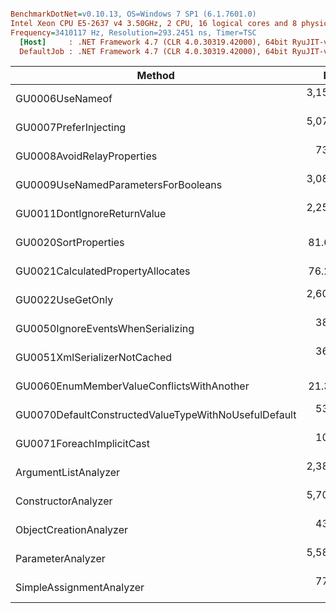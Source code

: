 ``` ini

BenchmarkDotNet=v0.10.13, OS=Windows 7 SP1 (6.1.7601.0)
Intel Xeon CPU E5-2637 v4 3.50GHz, 2 CPU, 16 logical cores and 8 physical cores
Frequency=3410117 Hz, Resolution=293.2451 ns, Timer=TSC
  [Host]     : .NET Framework 4.7 (CLR 4.0.30319.42000), 64bit RyuJIT-v4.7.2558.0
  DefaultJob : .NET Framework 4.7 (CLR 4.0.30319.42000), 64bit RyuJIT-v4.7.2558.0


```
|                                               Method |        Mean |       Error |     StdDev |      Median |   Gen 0 |  Gen 1 | Allocated |
|----------------------------------------------------- |------------:|------------:|-----------:|------------:|--------:|-------:|----------:|
|                                      GU0006UseNameof | 3,154.79 us |  62.8416 us | 173.084 us | 3,113.94 us | 46.8750 |      - |  318995 B |
|                                GU0007PreferInjecting | 5,070.94 us | 100.7315 us | 221.108 us | 5,071.66 us |       - |      - |   21045 B |
|                           GU0008AvoidRelayProperties |   739.19 us |  14.6156 us |  33.582 us |   730.53 us |       - |      - |    7007 B |
|                  GU0009UseNamedParametersForBooleans | 3,084.43 us | 224.8630 us | 663.014 us | 2,651.06 us |       - |      - |     544 B |
|                          GU0011DontIgnoreReturnValue | 2,251.18 us |  44.9386 us | 129.658 us | 2,237.04 us |  3.9063 |      - |   48122 B |
|                                 GU0020SortProperties |    81.64 us |   1.6112 us |   3.065 us |    81.65 us |  0.8545 |      - |    5945 B |
|                    GU0021CalculatedPropertyAllocates |    76.25 us |   1.5187 us |   3.237 us |    76.02 us |       - |      - |     441 B |
|                                     GU0022UseGetOnly | 2,603.51 us |  54.4459 us | 160.535 us | 2,576.37 us | 11.7188 |      - |   91962 B |
|                    GU0050IgnoreEventsWhenSerializing |   388.63 us |  22.8561 us |  67.392 us |   356.68 us |  2.9297 |      - |   20739 B |
|                         GU0051XmlSerializerNotCached |   365.72 us |   7.2773 us |  15.820 us |   364.52 us |  3.9063 | 0.4883 |   27839 B |
|            GU0060EnumMemberValueConflictsWithAnother |    21.39 us |   0.5526 us |   1.612 us |    20.88 us |  0.1831 | 0.0305 |    1350 B |
| GU0070DefaultConstructedValueTypeWithNoUsefulDefault |   536.33 us |  11.1039 us |  32.214 us |   526.87 us |  7.8125 | 0.9766 |   55239 B |
|                            GU0071ForeachImplicitCast |   100.86 us |   2.0147 us |   5.481 us |    99.84 us |       - |      - |     441 B |
|                                 ArgumentListAnalyzer | 2,389.74 us |  47.4793 us | 100.150 us | 2,386.50 us |       - |      - |   18048 B |
|                                  ConstructorAnalyzer | 5,705.98 us | 176.2743 us | 519.749 us | 5,632.14 us | 39.0625 |      - |  295799 B |
|                               ObjectCreationAnalyzer |   430.46 us |   8.5982 us |  20.766 us |   426.80 us |  6.3477 | 0.9766 |   42172 B |
|                                    ParameterAnalyzer | 5,586.77 us | 149.5943 us | 438.734 us | 5,495.79 us | 31.2500 | 7.8125 |  224054 B |
|                             SimpleAssignmentAnalyzer |   777.37 us |  18.0857 us |  52.181 us |   772.29 us |  2.9297 | 0.9766 |   21959 B |
